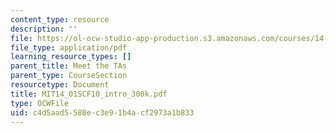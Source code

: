 ```yaml
---
content_type: resource
description: ''
file: https://ol-ocw-studio-app-production.s3.amazonaws.com/courses/14-01sc-principles-of-microeconomics-fall-2011/c4d5aad5580ec3e91b4acf2973a1b833_MIT14_01SCF10_intro_300k.pdf
file_type: application/pdf
learning_resource_types: []
parent_title: Meet the TAs
parent_type: CourseSection
resourcetype: Document
title: MIT14_01SCF10_intro_300k.pdf
type: OCWFile
uid: c4d5aad5-580e-c3e9-1b4a-cf2973a1b833
---
```

